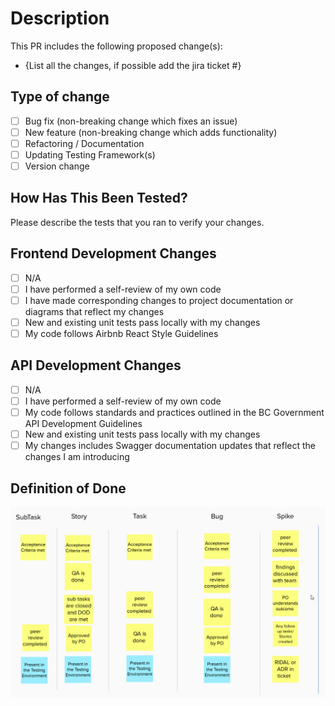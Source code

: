 # Description

This PR includes the following proposed change(s):

- {List all the changes, if possible add the jira ticket #}

## Type of change

- [ ] Bug fix (non-breaking change which fixes an issue)
- [ ] New feature (non-breaking change which adds functionality)
- [ ] Refactoring / Documentation
- [ ] Updating Testing Framework(s)
- [ ] Version change

## How Has This Been Tested?

Please describe the tests that you ran to verify your changes.

## Frontend Development Changes
- [ ] N/A
- [ ] I have performed a self-review of my own code
- [ ] I have made corresponding changes to project documentation or diagrams that reflect my changes
- [ ] New and existing unit tests pass locally with my changes
- [ ] My code follows Airbnb React Style Guidelines

## API Development Changes
- [ ] N/A
- [ ] I have performed a self-review of my own code
- [ ] My code follows standards and practices outlined in the BC Government API Development Guidelines
- [ ] New and existing unit tests pass locally with my changes
- [ ] My changes includes Swagger documentation updates that reflect the changes I am introducing

## Definition of Done

![Definition of Done](https://raw.githubusercontent.com/bcgov/cirmo-dpia/main/.github/assets/DoD.jpg)